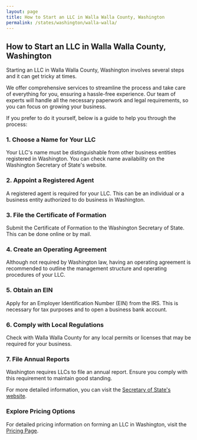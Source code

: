 ```yaml
---
layout: page
title: How to Start an LLC in Walla Walla County, Washington
permalink: /states/washington/walla-walla/
---
```


<h2>How to Start an LLC in Walla Walla County, Washington</h2>

<p>Starting an LLC in Walla Walla County, Washington involves several steps and it can get tricky at times.</p>

<p>We offer comprehensive services to streamline the process and take care of everything for you, ensuring a hassle-free experience. Our team of experts will handle all the necessary paperwork and legal requirements, so you can focus on growing your business.</p>

<p>If you prefer to do it yourself, below is a guide to help you through the process:</p>

<h3>1. Choose a Name for Your LLC</h3>
<p>Your LLC's name must be distinguishable from other business entities registered in Washington. You can check name availability on the Washington Secretary of State's website.</p>

<h3>2. Appoint a Registered Agent</h3>
<p>A registered agent is required for your LLC. This can be an individual or a business entity authorized to do business in Washington.</p>

<h3>3. File the Certificate of Formation</h3>
<p>Submit the Certificate of Formation to the Washington Secretary of State. This can be done online or by mail.</p>

<h3>4. Create an Operating Agreement</h3>
<p>Although not required by Washington law, having an operating agreement is recommended to outline the management structure and operating procedures of your LLC.</p>

<h3>5. Obtain an EIN</h3>
<p>Apply for an Employer Identification Number (EIN) from the IRS. This is necessary for tax purposes and to open a business bank account.</p>

<h3>6. Comply with Local Regulations</h3>
<p>Check with Walla Walla County for any local permits or licenses that may be required for your business.</p>

<h3>7. File Annual Reports</h3>
<p>Washington requires LLCs to file an annual report. Ensure you comply with this requirement to maintain good standing.</p>

<p>For more detailed information, you can visit the <a href="https://www.sos.washington.gov/">Secretary of State's website</a>.</p>

<h3>Explore Pricing Options</h3>
<p>For detailed pricing information on forming an LLC in Washington, visit the <a href="{ '/new-pricing/' | relative_url }">Pricing Page</a>.</p>
